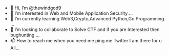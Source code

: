 - 👋 Hi, I’m @thewindgod9 
- 👀 I’m interested in Web and Mobile Application Security ...
- 🌱 I’m currently learning Web3,Crypto,Advanced Python,Go Programming ...
- 💞️ I’m looking to collaborate to Solve CTF and if you are Interested then bughunting ...
- 📫 How to reach me when you need me ping me Twitter I am there for u All...

<!---
thewindgod9/thewindgod9 is a ✨ special ✨ repository because its `README.md` (this file) appears on your GitHub profile.
You can click the Preview link to take a look at your changes.
--->
